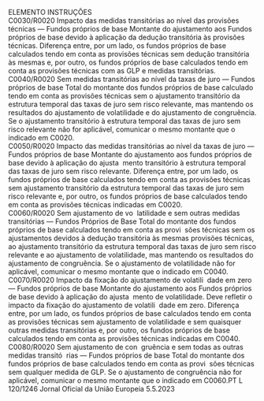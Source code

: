  
ELEMENTO  INSTRUÇÕES  
C0030/R0020  Impacto das medidas 
transitórias ao nível das 
provisões técnicas — 
Fundos próprios de base  Montante do ajustamento aos Fundos próprios de base devido à aplicação da dedução 
transitória às provisões técnicas. 
Diferença entre, por um lado, os fundos próprios de base calculados tendo em conta as 
provisões técnicas sem dedução transitória às mesmas e, por outro, os fundos próprios 
de base calculados tendo em conta as provisões técnicas com as GLP e medidas 
transitórias.  
C0040/R0020  Sem medidas transitórias 
ao nível da taxas de juro 
— Fundos próprios de 
base  Total do montante dos fundos próprios de base calculado tendo em conta as provisões 
técnicas sem o ajustamento transitório da estrutura temporal das taxas de juro sem 
risco relevante, mas mantendo os resultados do ajustamento de volatilidade e do 
ajustamento de congruência. 
Se o ajustamento transitório à estrutura temporal das taxas de juro sem risco relevante 
não for aplicável, comunicar o mesmo montante que o indicado em C0020.  
C0050/R0020  Impacto das medidas 
transitórias ao nível da 
taxas de juro — Fundos 
próprios de base  Montante do ajustamento aos fundos próprios de base devido à aplicação do ajusta ­
mento transitório à estrutura temporal das taxas de juro sem risco relevante. 
Diferença entre, por um lado, os fundos próprios de base calculados tendo em conta as 
provisões técnicas sem ajustamento transitório da estrutura temporal das taxas de juro 
sem risco relevante e, por outro, os fundos próprios de base calculados tendo em conta 
as provisões técnicas indicadas em C0020.  
C0060/R0020  Sem ajustamento de vo ­
latilidade e sem outras 
medidas transitórias — 
Fundos Próprios de Base  Total do montante dos fundos próprios de base calculados tendo em conta as provi ­
sões técnicas sem os ajustamentos devidos à dedução transitória às mesmas provisões 
técnicas, ao ajustamento transitório da estrutura temporal das taxas de juro sem risco 
relevante e ao ajustamento de volatilidade, mas mantendo os resultados do ajustamento 
de congruência. 
Se o ajustamento de volatilidade não for aplicável, comunicar o mesmo montante que 
o indicado em C0040.  
C0070/R0020  Impacto da fixação do 
ajustamento de volatili ­
dade em zero — Fundos 
próprios de base  Montante do ajustamento aos Fundos próprios de base devido à aplicação do ajusta ­
mento de volatilidade. Deve refletir o impacto da fixação do ajustamento de volatili ­
dade em zero. 
Diferença entre, por um lado, os fundos próprios de base calculados tendo em conta as 
provisões técnicas sem ajustamento de volatilidade e sem quaisquer outras medidas 
transitórias e, por outro, os fundos próprios de base calculados tendo em conta as 
provisões técnicas indicadas em C0040.  
C0080/R0020  Sem ajustamento de con ­
gruência e sem todas as 
outras medidas transitó ­
rias — Fundos próprios 
de base  Total do montante dos fundos próprios de base calculados tendo em conta as provi ­
sões técnicas sem qualquer medida de GLP. 
Se o ajustamento de congruência não for aplicável, comunicar o mesmo montante que 
o indicado em C0060.PT  L 120/1246 Jornal Oficial da União Europeia 5.5.2023
